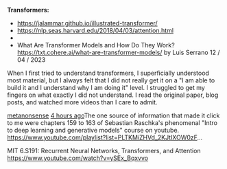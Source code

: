 **Transformers:**

- https://jalammar.github.io/illustrated-transformer/
- https://nlp.seas.harvard.edu/2018/04/03/attention.html
- 
- What Are Transformer Models and How Do They Work? https://txt.cohere.ai/what-are-transformer-models/  by  Luis Serrano 12 / 04 / 2023 


When I first tried to understand transformers, I superficially understood most material, but I always felt that I did not really get it on a "I am able to build it and I understand why I am doing it" level. I struggled to get my fingers on what exactly I did not understand. I read the original paper, blog posts, and watched more videos than I care to admit.

[metanonsense](https://news.ycombinator.com/user?id=metanonsense) [4 hours ago](https://news.ycombinator.com/item?id=35578988)The one source of information that made it click to me were chapters 159 to 163 of Sebastian Raschka's phenomenal "Intro to deep learning and generative models" course on youtube. https://www.youtube.com/playlist?list=PLTKMiZHVd_2KJtIXOW0zF...

MIT 6.S191: Recurrent Neural Networks, Transformers, and Attention
https://www.youtube.com/watch?v=ySEx_Bqxvvo



